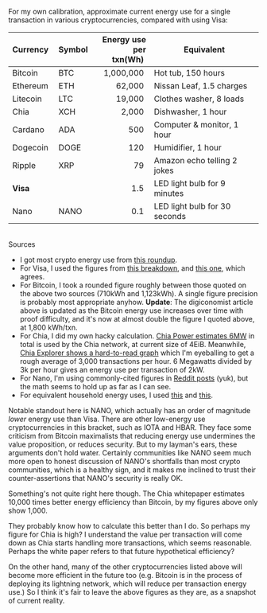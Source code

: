 <!--
.. title: Energy use per transaction for cryptocurrencies vs Visa
.. slug: energy-use-per-transaction-for-cryptocurrencies-vs-visa
.. date: 2021-05-13 16:09:33 UTC-05:00
.. tags: til,cryptocurrency,chia
-->

For my own calibration, approximate current energy use for a single transaction
in various cryptocurrencies, compared with using Visa:

| Currency&nbsp; | Symbol&nbsp; | Energy use<br>per txn(Wh)&nbsp; | Equivalent |
---------------- | ------------ | -------------------------------:| ---
| Bitcoin        | BTC          | 1,000,000&nbsp;                 | Hot tub, 150 hours
| Ethereum       | ETH          |    62,000&nbsp;                 | Nissan Leaf, 1.5 charges
| Litecoin       | LTC          |    19,000&nbsp;                 | Clothes washer, 8 loads
| Chia           | XCH          |     2,000&nbsp;                 | Dishwasher, 1 hour
| Cardano        | ADA          |       500&nbsp;                 | Computer & monitor, 1 hour
| Dogecoin       | DOGE         |       120&nbsp;                 | Humidifier, 1 hour
| Ripple         | XRP          |        79&nbsp;                 | Amazon echo telling 2 jokes
| **Visa**       |              |         1.5&nbsp;               | LED light bulb for 9 minutes
| Nano           | NANO         |         0.1&nbsp;               | LED light bulb for 30 seconds

<br />
Sources

* I got most crypto energy use from
  [this roundup](https://www.benzinga.com/markets/cryptocurrency/21/05/21098323/elon-musk-says-tesla-looking-at-other-cryptos-who-use-less-than-1-of-bitcoins-energy-which).
* For Visa, I used the figures from [this breakdown](https://digiconomist.net/bitcoin-energy-consumption),
  and [this one](https://digiconomist.net/bitcoin-energy-consumption), which agrees.
* For Bitcoin, I took a rounded figure roughly between those quoted on the
  above two sources (710kWh and 1,123kWh). A single figure precision is
  probably most appropriate anyhow. **Update**: The digiconomist article above
  is updated as the Bitcoin energy use increases over time with proof
  difficulty, and it's now at almost double the figure I quoted above,
  at 1,800 kWh/txn.
* For Chia, I did my own hacky calculation.
  [Chia Power estimates 6MW](https://chiapower.org/)
  in total is used by the Chia network, at current size of 4EiB.
  Meanwhile, [Chia Explorer shows a hard-to-read graph](https://www.chiaexplorer.com/charts/transaction-volume)
  which I'm eyeballing to get a rough average of 3,000 transactions per hour.
  6 Megawatts divided by 3k per hour gives an energy use per transaction
  of 2kW.
* For Nano, I'm using commonly-cited figures in
  [Reddit posts](https://www.reddit.com/r/nanocurrency/comments/7ucw1a/the_entire_nano_network_is_so_efficient_that/)
  (yuk), but the math seems to hold up as far as I can see.
* For equivalent household energy uses, I used
  [this](https://electricityplans.com/kwh-kilowatt-hour-can-power/) and [this](http://www.wrecc.com/what-uses-watts-in-your-home/).

Notable standout here is NANO, which actually has an order of magnitude *lower*
energy use than Visa. There are other low-energy use cryptocurrencies in this
bracket, such as IOTA and HBAR. They face some criticism from Bitcoin
maximalists that reducing energy use undermines the value proposition, or
reduces security. But to my layman's ears, these arguments don't hold water.
Certainly communities like NANO seem much more open to honest discussion of
NANO's shortfalls than most crypto communities, which is a healthy sign, and it
makes me inclined to trust their counter-assertions that NANO's security is
really OK.

Something's not quite right here though. The Chia whitepaper estimates 10,000
times better energy efficiency than Bitcoin, by my figures above only show
1,000.

They probably know how to calculate this better than I do. So perhaps my figure
for Chia is high? I understand the value per transaction will come down as
Chia starts handling more transactions, which seems reasonable. Perhaps the
white paper refers to that future hypothetical efficiency?

On the other hand, many of the other cryptocurrencies listed above will
become more efficient in the future too (e.g. Bitcoin is in the process
of deploying its lightning network, which will reduce per transaction
energy use.)  So I think it's fair to leave the above figures as they are,
as a snapshot of current reality.

